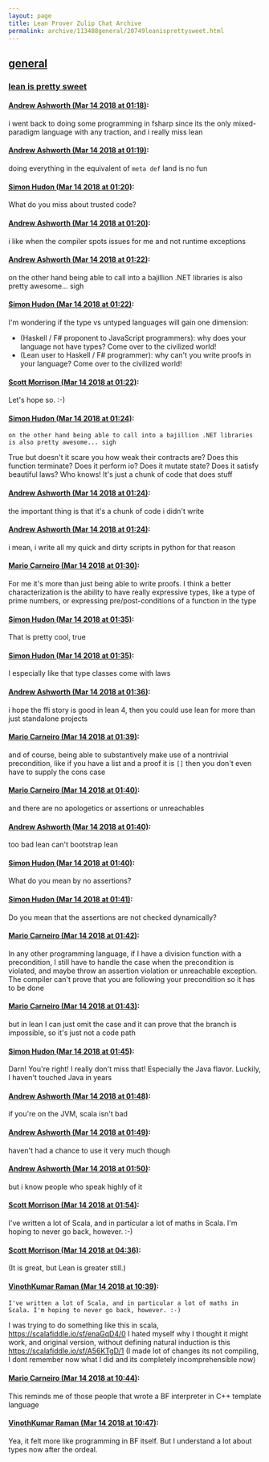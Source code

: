 ```yaml
---
layout: page
title: Lean Prover Zulip Chat Archive 
permalink: archive/113488general/20749leanisprettysweet.html
---
```


## [general](index.html)
### [lean is pretty sweet](20749leanisprettysweet.html)

#### [Andrew Ashworth (Mar 14 2018 at 01:18)](https://leanprover.zulipchat.com/#narrow/stream/113488-general/topic/lean%20is%20pretty%20sweet/near/123678987):
i went back to doing some programming in fsharp since its the only mixed-paradigm language with any traction, and i really miss lean

#### [Andrew Ashworth (Mar 14 2018 at 01:19)](https://leanprover.zulipchat.com/#narrow/stream/113488-general/topic/lean%20is%20pretty%20sweet/near/123679000):
doing everything in the equivalent of `meta def` land is no fun

#### [Simon Hudon (Mar 14 2018 at 01:20)](https://leanprover.zulipchat.com/#narrow/stream/113488-general/topic/lean%20is%20pretty%20sweet/near/123679053):
What do you miss about trusted code?

#### [Andrew Ashworth (Mar 14 2018 at 01:20)](https://leanprover.zulipchat.com/#narrow/stream/113488-general/topic/lean%20is%20pretty%20sweet/near/123679057):
i like when the compiler spots issues for me and not runtime exceptions

#### [Andrew Ashworth (Mar 14 2018 at 01:22)](https://leanprover.zulipchat.com/#narrow/stream/113488-general/topic/lean%20is%20pretty%20sweet/near/123679110):
on the other hand being able to call into a bajillion .NET libraries is also pretty awesome... sigh

#### [Simon Hudon (Mar 14 2018 at 01:22)](https://leanprover.zulipchat.com/#narrow/stream/113488-general/topic/lean%20is%20pretty%20sweet/near/123679118):
I'm wondering if the type vs untyped languages will gain one dimension:

- (Haskell / F# proponent to JavaScript programmers): why does your language not have types? Come over to the civilized world!
- (Lean user to Haskell / F# programmer): why can't you write proofs in your language? Come over to the civilized world!

#### [Scott Morrison (Mar 14 2018 at 01:22)](https://leanprover.zulipchat.com/#narrow/stream/113488-general/topic/lean%20is%20pretty%20sweet/near/123679125):
Let's hope so. :-)

#### [Simon Hudon (Mar 14 2018 at 01:24)](https://leanprover.zulipchat.com/#narrow/stream/113488-general/topic/lean%20is%20pretty%20sweet/near/123679180):
```quote
on the other hand being able to call into a bajillion .NET libraries is also pretty awesome... sigh
```
True but doesn't it scare you how weak their contracts are? Does this function terminate? Does it perform io? Does it mutate state? Does it satisfy beautiful laws? Who knows! It's just a chunk of code that does stuff

#### [Andrew Ashworth (Mar 14 2018 at 01:24)](https://leanprover.zulipchat.com/#narrow/stream/113488-general/topic/lean%20is%20pretty%20sweet/near/123679182):
the important thing is that it's a chunk of code i didn't write

#### [Andrew Ashworth (Mar 14 2018 at 01:24)](https://leanprover.zulipchat.com/#narrow/stream/113488-general/topic/lean%20is%20pretty%20sweet/near/123679190):
i mean, i write all my quick and dirty scripts in python for that reason

#### [Mario Carneiro (Mar 14 2018 at 01:30)](https://leanprover.zulipchat.com/#narrow/stream/113488-general/topic/lean%20is%20pretty%20sweet/near/123679394):
For me it's more than just being able to write proofs. I think a better characterization is the ability to have really expressive types, like a type of prime numbers, or expressing pre/post-conditions of a function in the type

#### [Simon Hudon (Mar 14 2018 at 01:35)](https://leanprover.zulipchat.com/#narrow/stream/113488-general/topic/lean%20is%20pretty%20sweet/near/123679529):
That is pretty cool, true

#### [Simon Hudon (Mar 14 2018 at 01:35)](https://leanprover.zulipchat.com/#narrow/stream/113488-general/topic/lean%20is%20pretty%20sweet/near/123679531):
I especially like that type classes come with laws

#### [Andrew Ashworth (Mar 14 2018 at 01:36)](https://leanprover.zulipchat.com/#narrow/stream/113488-general/topic/lean%20is%20pretty%20sweet/near/123679538):
i hope the ffi story is good in lean 4, then you could use lean for more than just standalone projects

#### [Mario Carneiro (Mar 14 2018 at 01:39)](https://leanprover.zulipchat.com/#narrow/stream/113488-general/topic/lean%20is%20pretty%20sweet/near/123679673):
and of course, being able to substantively make use of a nontrivial precondition, like if you have a list and a proof it is `[]` then you don't even have to supply the cons case

#### [Mario Carneiro (Mar 14 2018 at 01:40)](https://leanprover.zulipchat.com/#narrow/stream/113488-general/topic/lean%20is%20pretty%20sweet/near/123679730):
and there are no apologetics or assertions or unreachables

#### [Andrew Ashworth (Mar 14 2018 at 01:40)](https://leanprover.zulipchat.com/#narrow/stream/113488-general/topic/lean%20is%20pretty%20sweet/near/123679745):
too bad lean can't bootstrap lean

#### [Simon Hudon (Mar 14 2018 at 01:40)](https://leanprover.zulipchat.com/#narrow/stream/113488-general/topic/lean%20is%20pretty%20sweet/near/123679746):
What do you mean by no assertions?

#### [Simon Hudon (Mar 14 2018 at 01:41)](https://leanprover.zulipchat.com/#narrow/stream/113488-general/topic/lean%20is%20pretty%20sweet/near/123679753):
Do you mean that the assertions are not checked dynamically?

#### [Mario Carneiro (Mar 14 2018 at 01:42)](https://leanprover.zulipchat.com/#narrow/stream/113488-general/topic/lean%20is%20pretty%20sweet/near/123679813):
In any other programming language, if I have a division function with a precondition, I still have to handle the case when the precondition is violated, and maybe throw an assertion violation or unreachable exception. The compiler can't prove that you are following your precondition so it has to be done

#### [Mario Carneiro (Mar 14 2018 at 01:43)](https://leanprover.zulipchat.com/#narrow/stream/113488-general/topic/lean%20is%20pretty%20sweet/near/123679822):
but in lean I can just omit the case and it can prove that the branch is impossible, so it's just not a code path

#### [Simon Hudon (Mar 14 2018 at 01:45)](https://leanprover.zulipchat.com/#narrow/stream/113488-general/topic/lean%20is%20pretty%20sweet/near/123679883):
Darn! You're right! I really don't miss that! Especially the Java flavor. Luckily, I haven't touched Java in years

#### [Andrew Ashworth (Mar 14 2018 at 01:48)](https://leanprover.zulipchat.com/#narrow/stream/113488-general/topic/lean%20is%20pretty%20sweet/near/123680025):
if you're on the JVM, scala isn't bad

#### [Andrew Ashworth (Mar 14 2018 at 01:49)](https://leanprover.zulipchat.com/#narrow/stream/113488-general/topic/lean%20is%20pretty%20sweet/near/123680034):
haven't had a chance to use it very much though

#### [Andrew Ashworth (Mar 14 2018 at 01:50)](https://leanprover.zulipchat.com/#narrow/stream/113488-general/topic/lean%20is%20pretty%20sweet/near/123680099):
but i know people who speak highly of it

#### [Scott Morrison (Mar 14 2018 at 01:54)](https://leanprover.zulipchat.com/#narrow/stream/113488-general/topic/lean%20is%20pretty%20sweet/near/123680227):
I've written a lot of Scala, and in particular a lot of maths in Scala. I'm hoping to never go back, however. :-)

#### [Scott Morrison (Mar 14 2018 at 04:36)](https://leanprover.zulipchat.com/#narrow/stream/113488-general/topic/lean%20is%20pretty%20sweet/near/123684915):
(It is great, but Lean is greater still.)

#### [VinothKumar Raman (Mar 14 2018 at 10:39)](https://leanprover.zulipchat.com/#narrow/stream/113488-general/topic/lean%20is%20pretty%20sweet/near/123695407):
```quote
I've written a lot of Scala, and in particular a lot of maths in Scala. I'm hoping to never go back, however. :-)
```
I was trying to do something like this in scala, https://scalafiddle.io/sf/enaGqD4/0 I hated myself why I thought it might work, and original version, without defining natural induction is this https://scalafiddle.io/sf/A56KTgD/1 (I made lot of changes its not compiling, I dont remember now what I did and its completely incomprehensible now)

#### [Mario Carneiro (Mar 14 2018 at 10:44)](https://leanprover.zulipchat.com/#narrow/stream/113488-general/topic/lean%20is%20pretty%20sweet/near/123695549):
This reminds me of those people that wrote a BF interpreter in C++ template language

#### [VinothKumar Raman (Mar 14 2018 at 10:47)](https://leanprover.zulipchat.com/#narrow/stream/113488-general/topic/lean%20is%20pretty%20sweet/near/123695640):
Yea, it felt more like programming in BF itself. But I understand a lot about types now after the ordeal.

